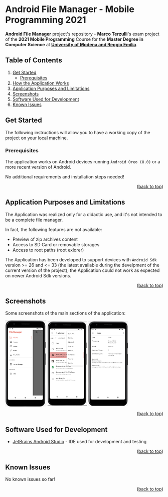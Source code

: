 # Android File Manager - Mobile Programming 2021
**Android File Manager** project's repository - **Marco Terzulli**'s exam project of the **2021 Mobile Programming** Course for the **Master Degree in Computer Science** at [**University of Modena and Reggio Emilia**](https://www.unimore.it/).

## Table of Contents
<ol>
	<li>
		<a href="#get-started">Get Started</a>
		<ul>
			<li><a href="#prerequisites">Prerequisites</a></li>
		</ul>
	</li>
	<li>
        <a href="#how-the-application-works">How the Application Works</a>
    </li>
	<li><a href="#application-purpose-and-limitations">Application Purposes and Limitations</a></li>
	<li><a href="#schreenshots">Screenshots</a></li>
	<li><a href="#software--used-for-developmento">Software Used for Development</a></li>
	<li><a href="#known-issues">Known Issues</a></li>
</ol>
 
 
## Get Started

The following instructions will allow you to have a working copy of the project on your local machine.

### Prerequisites

The application works on Android devices running ```Android Oreo (8.0)``` or a more recent version of Android.

No additional requirements and installation steps needed!

<p align="right">(<a href="#top">back to top</a>)</p>


## Application Purposes and Limitations

The Application was realized only for a didactic use, and it's not intended to be a complete file manager.

In fact, the following features are not available:
* Preview of zip archives content
* Access to SD Card or removable storages
* Access to root paths (root exlorer)

The Application has been developed to support devices with ```Android Sdk``` version >= 26 and <= 33 (the latest available during the develpment of the current version of the project); the Application could not work as expected on newer Android Sdk versions.

<p align="right">(<a href="#top">back to top</a>)</p>


## Screenshots

Some screenshots of the main sections of the application:


<img src="Images/img_drawer.png" align="center" width="26%" height="26%"></img>
<img src="Images/img_menu_open.png" align="center" width="25%" height="25%"></img>
<img src="Images/img_log_details.png" align="center" width="25%" height="25%"></img>


<p align="right">(<a href="#top">back to top</a>)</p>



## Software Used for Development
* [JetBrains Android Studio](https://developer.android.com/studio) - IDE used for development and testing

<p align="right">(<a href="#top">back to top</a>)</p>


## Known Issues

No known issues so far!


<p align="right">(<a href="#top">back to top</a>)</p>